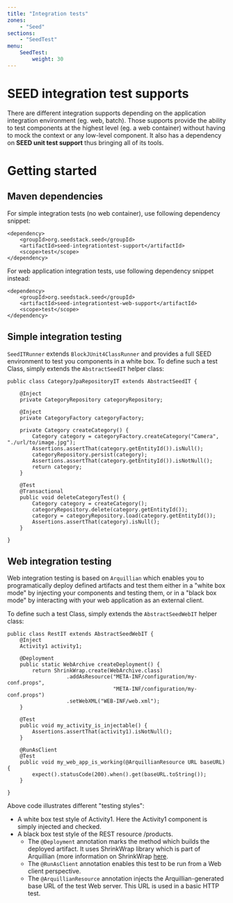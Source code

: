 ```yaml
---
title: "Integration tests"
zones:
    - "Seed"
sections:
    - "SeedTest"
menu:
    SeedTest:
        weight: 30
---
```


# SEED integration test supports

There are different integration supports depending on the application integration environment (eg. web, batch). 
Those supports provide the ability to test components at the highest level (eg. a web container) without having to mock the context or any low-level component.
It also has a dependency on **SEED unit test support** thus bringing all of its tools.

# Getting started

## Maven dependencies

For simple integration tests (no web container), use following dependency snippet:

    <dependency>
        <groupId>org.seedstack.seed</groupId>
        <artifactId>seed-integrationtest-support</artifactId>
        <scope>test</scope>
    </dependency>

For web application integration tests, use following dependency snippet instead:

    <dependency>
        <groupId>org.seedstack.seed</groupId>
        <artifactId>seed-integrationtest-web-support</artifactId>
        <scope>test</scope>
    </dependency>

## Simple integration testing

`SeedITRunner` extends `BlockJUnit4ClassRunner` and provides a full SEED environment to test you components in a white box. 
To define such a test Class, simply extends the `AbstractSeedIT` helper class:

    public class CategoryJpaRepositoryIT extends AbstractSeedIT {

        @Inject
        private CategoryRepository categoryRepository;

        @Inject
        private CategoryFactory categoryFactory;

        private Category createCategory() {
            Category category = categoryFactory.createCategory("Camera", "./url/to/image.jpg");
            Assertions.assertThat(category.getEntityId()).isNull();
            categoryRepository.persist(category);
            Assertions.assertThat(category.getEntityId()).isNotNull();
            return category;
        }

        @Test
        @Transactional
        public void deleteCategoryTest() {
            Category category = createCategory();
            categoryRepository.delete(category.getEntityId());
            category = categoryRepository.load(category.getEntityId());
            Assertions.assertThat(category).isNull();
        }

    }

## Web integration testing

Web integration testing is based on `Arquillian` which enables you to programatically deploy defined artifacts and test
them either in a "white box mode" by injecting your components and testing them, or in a "black box mode" by interacting with
your web application as an external client.

To define such a test Class, simply extends the `AbstractSeedWebIT` helper class:

    public class RestIT extends AbstractSeedWebIT {
        @Inject
        Activity1 activity1;

        @Deployment
        public static WebArchive createDeployment() {
            return ShrinkWrap.create(WebArchive.class)
                       .addAsResource("META-INF/configuration/my-conf.props", 
                                      "META-INF/configuration/my-conf.props")
                       .setWebXML("WEB-INF/web.xml");
        }

        @Test
        public void my_activity_is_injectable() {
            Assertions.assertThat(activity1).isNotNull();
        }

        @RunAsClient
        @Test
        public void my_web_app_is_working(@ArquillianResource URL baseURL) {
            expect().statusCode(200).when().get(baseURL.toString());
        }

    }

Above code illustrates different "testing styles":

* A white box test style of Activity1. Here the Activity1 component is simply injected and checked.
* A black box test style of the REST resource /products.
  * The `@Deployment` annotation marks the method which builds the deployed artifact. It uses ShrinkWrap library
  which is part of Arquillian (more information on ShrinkWrap [here](https://community.jboss.org/wiki/ShrinkWrap).
  * The `@RunAsClient` annotation enables this test to be run from a Web client perspective.
  * The `@ArquillianResource` annotation injects the Arquillian-generated base URL of the test Web server. This URL is
  used in a basic HTTP test.